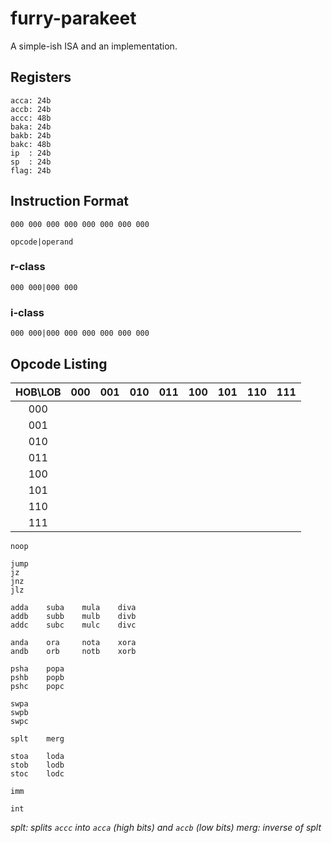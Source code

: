 # furry-parakeet
A simple-ish ISA and an implementation.

## Registers

    acca: 24b
    accb: 24b
    accc: 48b
    baka: 24b
    bakb: 24b
    bakc: 48b
    ip  : 24b
    sp  : 24b
    flag: 24b

## Instruction Format

    000 000 000 000 000 000 000 000

    opcode|operand

### r-class

    000 000|000 000

### i-class

    000 000|000 000 000 000 000 000

## Opcode Listing

HOB\LOB | 000 | 001 | 010 | 011 | 100 | 101 | 110 | 111
  :-:  |:-|:-|:-|:-|:-|:-|:-|:-
  000  |  |  |  |  |  |  |  | 
  001  |  |  |  |  |  |  |  | 
  010  |  |  |  |  |  |  |  | 
  011  |  |  |  |  |  |  |  | 
  100  |  |  |  |  |  |  |  | 
  101  |  |  |  |  |  |  |  | 
  110  |  |  |  |  |  |  |  | 
  111  |  |  |  |  |  |  |  | 

    noop

    jump
    jz
    jnz
    jlz

    adda    suba    mula    diva
    addb    subb    mulb    divb
    addc    subc    mulc    divc

    anda    ora     nota    xora
    andb    orb     notb    xorb

    psha    popa
    pshb    popb
    pshc    popc

    swpa
    swpb
    swpc

    splt    merg

    stoa    loda
    stob    lodb
    stoc    lodc

    imm

    int

_splt: splits `accc` into `acca` (high bits) and `accb` (low bits)_
_merg: inverse of splt_
